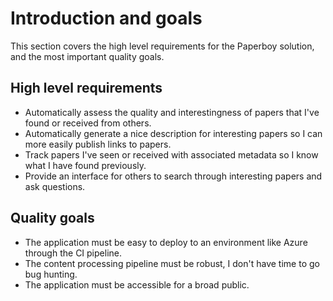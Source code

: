 # Introduction and goals

This section covers the high level requirements for the Paperboy solution, and the most important quality goals.

## High level requirements

- Automatically assess the quality and interestingness of papers that I've found or received from others.
- Automatically generate a nice description for interesting papers so I can more easily publish links to papers.
- Track papers I've seen or received with associated metadata so I know what I have found previously.
- Provide an interface for others to search through interesting papers and ask questions.

## Quality goals

- The application must be easy to deploy to an environment like Azure through the CI pipeline.
- The content processing pipeline must be robust, I don't have time to go bug hunting.
- The application must be accessible for a broad public.
